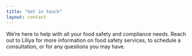 ```yaml
---
title: "Get in touch"
layout: contact
---
```


We’re here to help with all your food safety and compliance needs. Reach out to Liliya for more information on food safety services, to schedule a consultation, or for any questions you may have.
